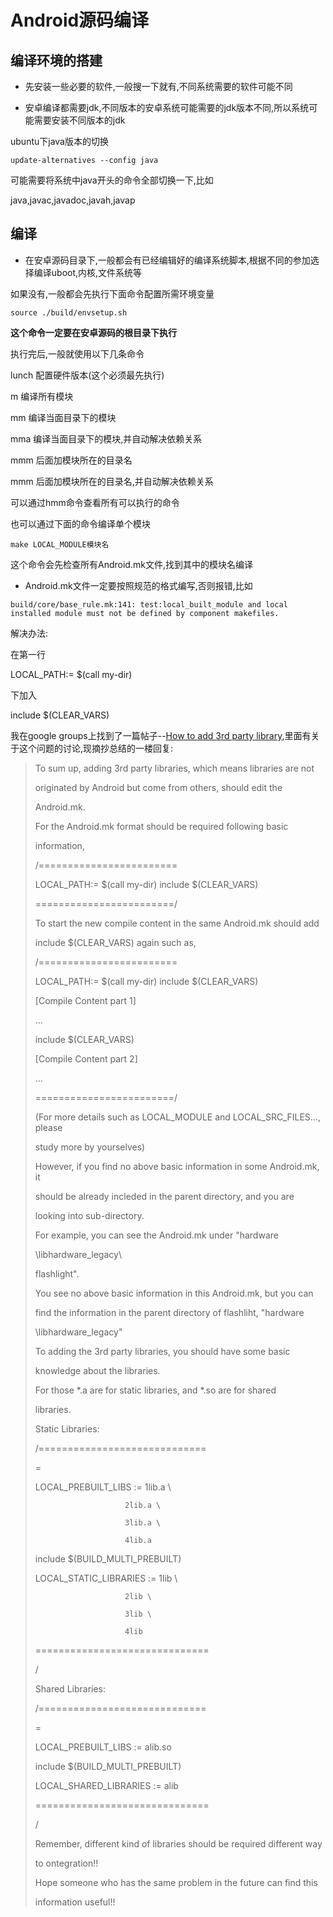 # Android源码编译



## 编译环境的搭建

* 先安装一些必要的软件,一般搜一下就有,不同系统需要的软件可能不同

* 安卓编译都需要jdk,不同版本的安卓系统可能需要的jdk版本不同,所以系统可能需要安装不同版本的jdk

ubuntu下java版本的切换

```shell
update-alternatives --config java
```

可能需要将系统中java开头的命令全部切换一下,比如

java,javac,javadoc,javah,javap

## 编译

* 在安卓源码目录下,一般都会有已经编辑好的编译系统脚本,根据不同的参加选择编译uboot,内核,文件系统等

如果没有,一般都会先执行下面命令配置所需环境变量

```shell
source ./build/envsetup.sh
```

**这个命令一定要在安卓源码的根目录下执行**

执行完后,一般就使用以下几条命令

lunch	配置硬件版本(这个必须最先执行)

m		编译所有模块

mm		编译当面目录下的模块

mma	编译当面目录下的模块,并自动解决依赖关系

mmm	后面加模块所在的目录名

mmm	后面加模块所在的目录名,并自动解决依赖关系

可以通过hmm命令查看所有可以执行的命令

也可以通过下面的命令编译单个模块

```shell
make LOCAL_MODULE模块名
```

这个命令会先检查所有Android.mk文件,找到其中的模块名编译

* Android.mk文件一定要按照规范的格式编写,否则报错,比如

```shell
build/core/base_rule.mk:141: test:local_built_module and local installed module must not be defined by component makefiles. 
```

解决办法:

在第一行

LOCAL_PATH:= $(call my-dir)

下加入

include $(CLEAR_VARS)  

我在google groups上找到了一篇帖子--[How to add 3rd party library](https://groups.google.com/forum/#!topic/android-framework/qLZ743pSEBo),里面有关于这个问题的讨论,现摘抄总结的一楼回复:

> To sum up, adding 3rd party libraries, which means libraries are not 
>
> originated by Android but come from others, should edit the 
>
> Android.mk. 
>
> For the Android.mk format should be required following basic 
>
> information, 
>
> /======================== 
>
> LOCAL_PATH:= $(call my-dir) 
> include $(CLEAR_VARS) 
>
> ========================/ 
>
> To start the new compile content in the same Android.mk should add 
>
> include $(CLEAR_VARS) again such as, 
>
> /======================== 
>
> LOCAL_PATH:= $(call my-dir) 
> include $(CLEAR_VARS) 
>
> [Compile Content part 1] 
>
> ... 
>
> include $(CLEAR_VARS) 
>
> [Compile Content part 2] 
>
> ... 
>
> ========================/ 
>
> (For more details such as LOCAL_MODULE and LOCAL_SRC_FILES..., please 
>
> study more by yourselves) 
>
> However, if you find no above basic information in some Android.mk, it 
>
> should be already incleded in the parent directory, and you are 
>
> looking into sub-directory. 
>
> For example, you can see the Android.mk under "hardware 
>
> \libhardware_legacy\
>
> flashlight\". 
>
> You see no above basic information in this Android.mk, but you can 
>
> find the information in the parent directory of flashliht, "hardware 
>
> \libhardware_legacy" 
>
> To adding the 3rd party libraries, you should have some basic 
>
> knowledge about the libraries. 
>
> For those *.a are for static libraries, and *.so are for shared 
>
> libraries. 
>
> Static Libraries: 
>
> /=============================
>
> = 
>
> LOCAL_PREBUILT_LIBS :=         1lib.a \ 
>
>                         2lib.a \ 
>
>                         3lib.a \ 
>
>                         4lib.a 
>
> include $(BUILD_MULTI_PREBUILT) 
>
> LOCAL_STATIC_LIBRARIES :=         1lib \ 
>
>                         2lib \ 
>
>                         3lib \ 
>
>                         4lib 
>
> ==============================
>
> / 
>
> Shared Libraries: 
>
> /=============================
>
> = 
>
> LOCAL_PREBUILT_LIBS :=         alib.so 
>
> include $(BUILD_MULTI_PREBUILT) 
>
> LOCAL_SHARED_LIBRARIES := alib 
>
> ==============================
>
> / 
>
> Remember, different kind of libraries should be required different way 
>
> to ontegration!! 
>
> Hope someone who has the same problem in the future can find this 
>
> information useful!! 
